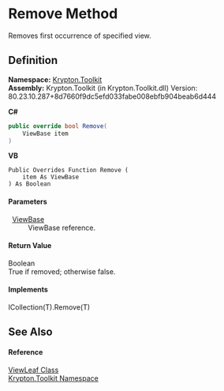 # Remove Method


Removes first occurrence of specified view.



## Definition
**Namespace:** <a href="79d2eac2-21f4-54ff-7552-b20c33c30600.md">Krypton.Toolkit</a>  
**Assembly:** Krypton.Toolkit (in Krypton.Toolkit.dll) Version: 80.23.10.287+8d7660f9dc5efd033fabe008ebfb904beab6d444

**C#**
``` C#
public override bool Remove(
	ViewBase item
)
```
**VB**
``` VB
Public Overrides Function Remove ( 
	item As ViewBase
) As Boolean
```



#### Parameters
<dl><dt>  <a href="309ac2d8-bfc5-c1a7-ab6a-4f4cf86a1ba6.md">ViewBase</a></dt><dd>ViewBase reference.</dd></dl>

#### Return Value
Boolean  
True if removed; otherwise false.

#### Implements
ICollection(T).Remove(T)  


## See Also


#### Reference
<a href="5fd2165a-8129-c3a0-963b-890d1eb48565.md">ViewLeaf Class</a>  
<a href="79d2eac2-21f4-54ff-7552-b20c33c30600.md">Krypton.Toolkit Namespace</a>  
